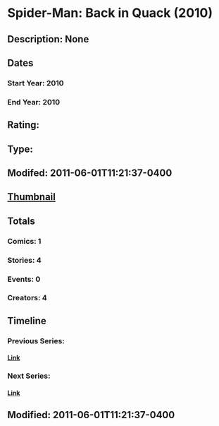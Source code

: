 # Spider-Man: Back in Quack (2010)
## Description: None
## Dates
### Start Year: 2010
### End Year: 2010
## Rating: 
## Type: 
## Modifed: 2011-06-01T11:21:37-0400
## [Thumbnail](http://i.annihil.us/u/prod/marvel/i/mg/9/20/4c0fc2f561d27.jpg)
## Totals
### Comics: 1
### Stories: 4
### Events: 0
### Creators: 4
## Timeline
### Previous Series: 
#### [Link]()
### Next Series: 
#### [Link]()
## Modified: 2011-06-01T11:21:37-0400